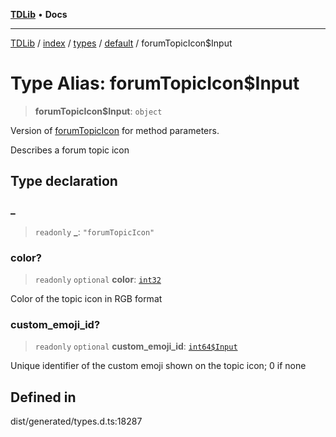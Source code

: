 [**TDLib**](../../../../../../README.md) • **Docs**

***

[TDLib](../../../../../../modules.md) / [index](../../../../../README.md) / [types](../../../README.md) / [default](../README.md) / forumTopicIcon$Input

# Type Alias: forumTopicIcon$Input

> **forumTopicIcon$Input**: `object`

Version of [forumTopicIcon](forumTopicIcon-1.md) for method parameters.

Describes a forum topic icon

## Type declaration

### \_

> `readonly` **\_**: `"forumTopicIcon"`

### color?

> `readonly` `optional` **color**: [`int32`](int32-1.md)

Color of the topic icon in RGB format

### custom\_emoji\_id?

> `readonly` `optional` **custom\_emoji\_id**: [`int64$Input`](int64$Input-1.md)

Unique identifier of the custom emoji shown on the topic icon; 0 if none

## Defined in

dist/generated/types.d.ts:18287
